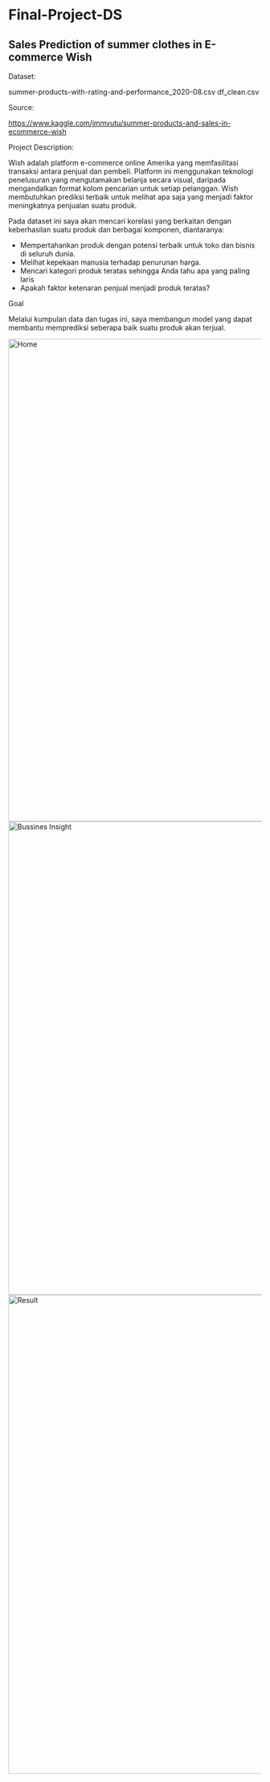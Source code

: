 # Final-Project-DS

## Sales Prediction of summer clothes in E-commerce Wish


Dataset:

summer-products-with-rating-and-performance_2020-08.csv
df_clean.csv

Source:

https://www.kaggle.com/jmmvutu/summer-products-and-sales-in-ecommerce-wish



Project Description:

Wish adalah platform e-commerce online Amerika yang memfasilitasi 
transaksi antara penjual dan pembeli. Platform ini menggunakan teknologi penelusuran yang mengutamakan belanja 
secara visual, daripada mengandalkan format kolom pencarian untuk setiap pelanggan.
Wish membutuhkan prediksi terbaik untuk melihat apa saja yang menjadi faktor meningkatnya penjualan suatu produk.

Pada dataset ini saya akan mencari korelasi yang berkaitan dengan keberhasilan suatu produk dan berbagai komponen, diantaranya:
- Mempertahankan produk dengan potensi terbaik untuk toko dan bisnis di seluruh dunia.
- Melihat kepekaan manusia terhadap penurunan harga.
- Mencari kategori produk teratas sehingga Anda tahu apa yang paling laris
- Apakah faktor ketenaran penjual menjadi produk teratas?


Goal

Melalui kumpulan data dan tugas ini, saya membangun model yang dapat membantu memprediksi seberapa baik suatu produk akan terjual.


<img width="960" alt="Home" src="https://user-images.githubusercontent.com/74167295/109443907-6e45ee00-7a6e-11eb-9899-02319413a303.png">

<img width="942" alt="Bussines Insight" src="https://user-images.githubusercontent.com/74167295/109443932-7c940a00-7a6e-11eb-99d7-08d5fecdd0de.png">

<img width="953" alt="Result" src="https://user-images.githubusercontent.com/74167295/109443948-8a498f80-7a6e-11eb-965a-a6aaa65da9cb.png">



